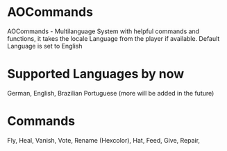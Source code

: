 # AOCommands
AOCommands - Multilanguage System with helpful commands and functions, it takes the locale Language from the player if available. Default Language is set to English

# Supported Languages by now
German,
English,
Brazilian Portuguese
(more will be added in the future)

# Commands
Fly,
Heal,
Vanish,
Vote,
Rename (Hexcolor),
Hat,
Feed,
Give,
Repair,
